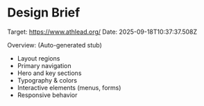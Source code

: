 # Design Brief

Target: https://www.athlead.org/
Date: 2025-09-18T10:37:37.508Z

Overview: (Auto-generated stub)
- Layout regions
- Primary navigation
- Hero and key sections
- Typography & colors
- Interactive elements (menus, forms)
- Responsive behavior
